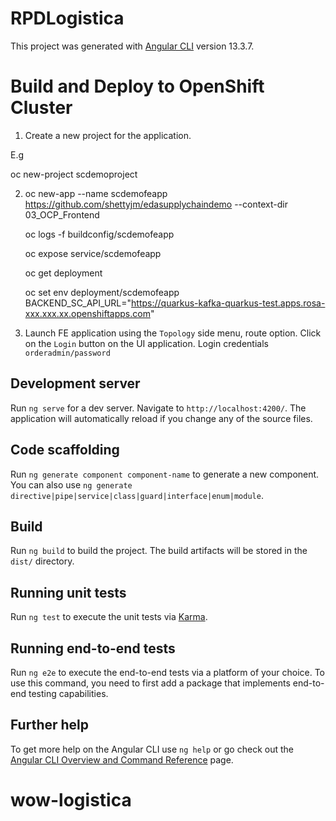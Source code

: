 # RPDLogistica

This project was generated with [Angular CLI](https://github.com/angular/angular-cli) version 13.3.7.

# Build and Deploy to OpenShift Cluster

 1. Create a new project for the application.

  E.g 

   oc new-project scdemoproject

 2. oc new-app --name scdemofeapp  https://github.com/shettyjm/edasupplychaindemo  --context-dir 03_OCP_Frontend
    
    oc logs -f buildconfig/scdemofeapp
    
    oc expose service/scdemofeapp 
    
    oc get deployment
    
    oc set env deployment/scdemofeapp BACKEND_SC_API_URL="https://quarkus-kafka-quarkus-test.apps.rosa-xxx.xxx.xx.openshiftapps.com"

3. Launch  FE application using the `Topology` side menu, route option.
   Click on the `Login` button on the UI application.
   Login credentials `orderadmin/password`


## Development server

Run `ng serve` for a dev server. Navigate to `http://localhost:4200/`. The application will automatically reload if you change any of the source files.

## Code scaffolding

Run `ng generate component component-name` to generate a new component. You can also use `ng generate directive|pipe|service|class|guard|interface|enum|module`.

## Build

Run `ng build` to build the project. The build artifacts will be stored in the `dist/` directory.

## Running unit tests

Run `ng test` to execute the unit tests via [Karma](https://karma-runner.github.io).

## Running end-to-end tests

Run `ng e2e` to execute the end-to-end tests via a platform of your choice. To use this command, you need to first add a package that implements end-to-end testing capabilities.

## Further help

To get more help on the Angular CLI use `ng help` or go check out the [Angular CLI Overview and Command Reference](https://angular.io/cli) page.
# wow-logistica
